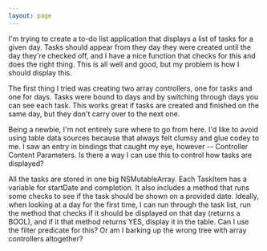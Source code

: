 ```yaml
---
layout: page
---
```


I'm trying to create a to-do list application that displays a list of tasks for a given day. Tasks should appear from they day they were created until the day they're checked off, and I have a nice function that checks for this and does the right thing. This is all well and good, but my problem is how I should display this.

The first thing I tried was creating two array controllers, one for tasks and one for days. Tasks were bound to days and by switching through days you can see each task. This works great if tasks are created and finished on the same day, but they don't carry over to the next one.

Being a newbie, I'm not entirely sure where to go from here. I'd like to avoid using table data sources because that always felt clumsy and glue codey to me. I saw an entry in bindings that caught my eye, however -- Controller Content Parameters. Is there a way I can use this to control how tasks are displayed?

All the tasks are stored in one big NSMutableArray. Each TaskItem has a variable for startDate and completion. It also includes a method that runs some checks to see if the task should be shown on a provided date. Ideally, when looking at a day for the first time, I can run through the task list, run the method that checks if it should be displayed on that day (returns a BOOL), and if it that method returns YES, display it in the table. Can I use the filter predicate for this? Or am I barking up the wrong tree with array controllers altogether?
